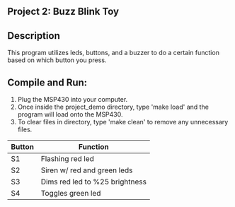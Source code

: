 Project 2: Buzz Blink Toy
-------------------------

## Description
This program utilizes leds, buttons, and a buzzer to do a certain function
based on which button you press.

## Compile and Run:
1. Plug the MSP430 into your computer.
2. Once inside the project_demo directory, type 'make load' and the program
will load onto the MSP430.
3. To clear files in directory, type 'make clean' to remove any unnecessary files.

Button | Function
------ | --------
S1     | Flashing red led
S2     | Siren w/ red and green leds
S3     | Dims red led to %25 brightness
S4     | Toggles green led
